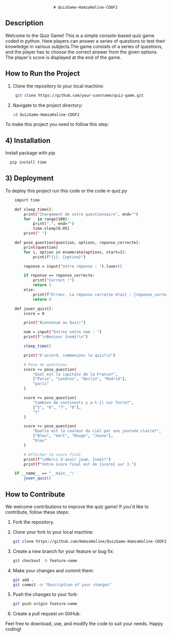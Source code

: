                          # QuizGame-HamzaHaline-CDOF2


## Description
Welcome to the Quiz Game! This is a simple console-based quiz game coded in python. Here players can answer a series of questions to test their knowledge in various subjects.The game consists of a series of questions, and the player has to choose the correct answer from the given options. The player's score is displayed at the end of the game.

## How to Run the Project
1) Clone the repository to your local machine:
   ```bash
    git clone https://github.com/your-username/quiz-game.git
    ```

2) Navigate to the project directory:
    ```bash
    cd QuizGame-HamzaHaline-CDOF2
    ```

To make this project you need to follow this step:
## 4) Installation
Install package with pip
```bash
  pip install time
```

## 3) Deployment
To deploy this project run this code or the code in quiz.py
```bash
    import time

    def sleep_time():
        print("Chargement de votre questionnaire", end="")
        for _ in range(100):
            print(".", end="")
            time.sleep(0.05)
        print(" ")

    def pose_question(question, options, reponse_correcte):
        print(question)
        for i, option in enumerate(options, start=1):
            print(f"{i}. {option}")

        reponse = input("Votre réponse : ").lower()

        if reponse == reponse_correcte:
            print("Correct !")
            return 1
        else:
            print(f"Erreur. La réponse correcte était : {reponse_correcte}")
            return 0

    def jouer_quiz():
        score = 0

        print("Bienvenue au Quiz!")

        nom = input("Entrez votre nom : ")
        print(f"\nBonjour {nom}!\n")

        sleep_time()

        print("D'accord, commençons le quiz!\n")

        # Pose de questions
        score += pose_question(
            "Quel est la capitale de la France?",
            ["Paris", "Londres", "Berlin", "Madrid"],
            "paris"
        )

        score += pose_question(
            "Combien de continents y a-t-il sur Terre?",
            ["5", "6", "7", "8"],
            "7"
        )

        score += pose_question(
            "Quelle est la couleur du ciel par une journée claire?",
            ["Bleu", "Vert", "Rouge", "Jaune"],
            "bleu"
        )

        # Afficher le score final
        print(f"\nMerci d'avoir joué, {nom}!")
        print(f"Votre score final est de {score} sur 3.")

    if __name__ == "__main__":
        jouer_quiz()

```

## How to Contribute
We welcome contributions to improve the quiz game! If you'd like to contribute, follow these steps:

1. Fork the repository.

2. Clone your fork to your local machine:
    ```bash
    git clone https://github.com/HamzaHaline/QuizGame-HamzaHaline-CDOF2
    ```

3. Create a new branch for your feature or bug fix:
    ```bash
    git checkout -b feature-name
    ```

4. Make your changes and commit them:
    ```bash
    git add .
    git commit -m "Description of your changes"
    ```

5. Push the changes to your fork:
    ```bash
    git push origin feature-name
    ```

6. Create a pull request on GitHub.


Feel free to download, use, and modify the code to suit your needs. Happy coding!


